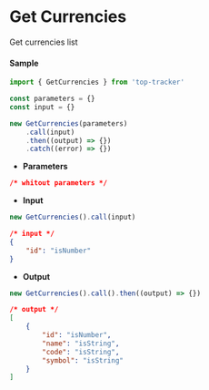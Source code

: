 # Get Currencies

Get currencies list

#### Sample

```js
import { GetCurrencies } from 'top-tracker'

const parameters = {}
const input = {}

new GetCurrencies(parameters)
    .call(input)
    .then((output) => {})
    .catch((error) => {})
```

-   **Parameters**

```json
/* whitout parameters */
```

-   **Input**

```js
new GetCurrencies().call(input)
```

```json
/* input */
{
    "id": "isNumber"
}
```

-   **Output**

```js
new GetCurrencies().call().then((output) => {})
```

```json
/* output */
[
    {
        "id": "isNumber",
        "name": "isString",
        "code": "isString",
        "symbol": "isString"
    }
]
```


